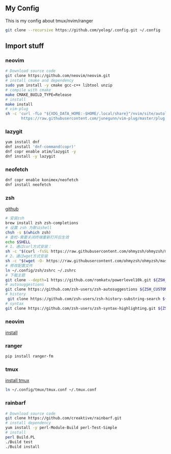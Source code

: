 ## My Config
This is my config about tmux/nvim/ranger

```bash
git clone --recursive https://github.com/yelog/.config.git ~/.config
```

## Import stuff
### neovim
```bash
# Download source code
git clone https://github.com/neovim/neovim.git
# install cmake and dependency
sudo yum install -y cmake gcc-c++ libtool unzip
# compile with cmake
make CMAKE_BUILD_TYPE=Release
# install
make install
# vim-plug
sh -c 'curl -fLo "${XDG_DATA_HOME:-$HOME/.local/share}"/nvim/site/autoload/plug.vim --create-dirs \
       https://raw.githubusercontent.com/junegunn/vim-plug/master/plug.vim'
```

### lazygit
```bash
yum install dnf
dnf install 'dnf-command(copr)'
dnf copr enable atim/lazygit -y
dnf install -y lazygit
```

### neofetch
```bash
dnf copr enable konimex/neofetch
dnf install neofetch
```

### zsh
[github](https://github.com/ohmyzsh/ohmyzsh.git)
```bash
# 安装zsh
brew install zsh zsh-completions
# 设置 zsh 为默认shell
chsh -s $(which zsh)
# 查检-需要关闭终端重新打开后生效
echo $SHELL
# 1、通过curl方式安装：
sh -c "$(curl -fsSL https://raw.githubusercontent.com/ohmyzsh/ohmyzsh/master/tools/install.sh)"
# 2、通过wget方式安装
sh -c "$(wget -O- https://raw.githubusercontent.com/ohmyzsh/ohmyzsh/master/tools/install.sh)"
# 修改配置文件
ln ~/.config/zsh/zshrc ~/.zshrc
# 下载主题
git clone --depth=1 https://github.com/romkatv/powerlevel10k.git ${ZSH_CUSTOM:-$HOME/.oh-my-zsh/custom}/themes/powerlevel10k
# autosuggestions
git clone https://github.com/zsh-users/zsh-autosuggestions ${ZSH_CUSTOM:-~/.oh-my-zsh/custom}/plugins/zsh-autosuggestions
# history
 git clone https://github.com/zsh-users/zsh-history-substring-search ${ZSH_CUSTOM:-~/.oh-my-zsh/custom}/plugins/zsh-history-substring-search
# syntax
git clone https://github.com/zsh-users/zsh-syntax-highlighting.git ${ZSH_CUSTOM:-~/.oh-my-zsh/custom}/plugins/zsh-syntax-highlighting
```
### neovim
[install](https://github.com/neovim/neovim/wiki/Installing-Neovim)

### ranger

```bash
pip install ranger-fm

```
### tmux
[install tmux](https://github.com/tmux/tmux/wiki/Installing)

```bash
ln ~/.config/tmux/tmux.conf ~/.tmux.conf
```

### rainbarf
```bash
# Download source code
git clone https://github.com/creaktive/rainbarf.git
# install dependency
yum install -y perl-Module-Build perl-Test-Simple
# install
perl Build.PL
./Build test
./Build install
```

